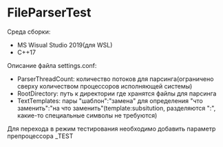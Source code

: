 # FileParserTest
Среда сборки:
- MS Wisual Studio 2019(для WSL)
- С++17

Описание файла settings.conf:
- ParserThreadCount: количество потоков для парсинга(ограничено сверху количеством процессоров исполняющей системы)
- RootDirectory: путь к директории где хранятся файлы для парсинга 
- TextTemplates: пары "шаблон":"замена" для определения "что заменить":"на что заменить"(template:subsitution, разделяются ":", какие-то специальные символы не требуются)

Для перехода в режим тестирования необходимо добавить параметр препроцессора _TEST
